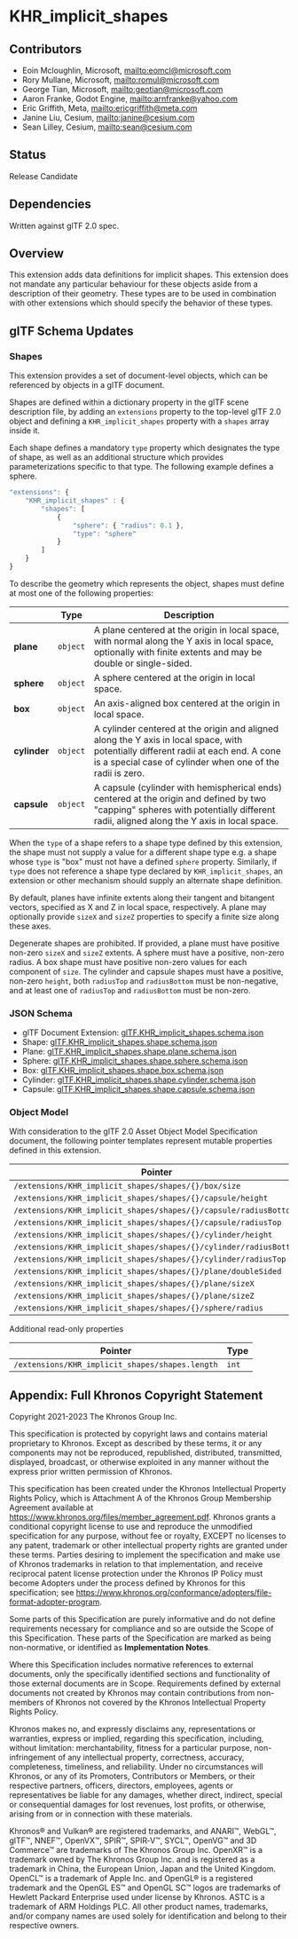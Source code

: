 # KHR_implicit_shapes

## Contributors

* Eoin Mcloughlin, Microsoft, <mailto:eomcl@microsoft.com>
* Rory Mullane, Microsoft, <mailto:romul@microsoft.com>
* George Tian, Microsoft, <mailto:geotian@microsoft.com>
* Aaron Franke, Godot Engine, <mailto:arnfranke@yahoo.com>
* Eric Griffith, Meta, <mailto:ericgriffith@meta.com>
* Janine Liu, Cesium, <mailto:janine@cesium.com>
* Sean Lilley, Cesium, <mailto:sean@cesium.com>

## Status

Release Candidate

## Dependencies

Written against glTF 2.0 spec.

## Overview

This extension adds data definitions for implicit shapes. This extension does not mandate any particular behaviour for these objects aside from a description of their geometry. These types are to be used in combination with other extensions which should specify the behavior of these types.

## glTF Schema Updates

### Shapes

This extension provides a set of document-level objects, which can be referenced by objects in a glTF document.

Shapes are defined within a dictionary property in the glTF scene description file, by adding an `extensions` property to the top-level glTF 2.0 object and defining a `KHR_implicit_shapes` property with a `shapes` array inside it.

Each shape defines a mandatory `type` property which designates the type of shape, as well as an additional structure which provides parameterizations specific to that type. The following example defines a sphere.

```javascript
"extensions": {
    "KHR_implicit_shapes" : {
        "shapes": [
            {
                "sphere": { "radius": 0.1 },
                "type": "sphere"
            }
        ]
    }
}
```

To describe the geometry which represents the object, shapes must define at most one of the following properties:

|              | Type     | Description                                                                                                                                                                                      |
| ------------ | -------- | ------------------------------------------------------------------------------------------------------------------------------------------------------------------------------------------------ |
| **plane**    | `object` | A plane centered at the origin in local space, with normal along the Y axis in local space, optionally with finite extents and may be double or single-sided.                                    |
| **sphere**   | `object` | A sphere centered at the origin in local space.                                                                                                                                                  |
| **box**      | `object` | An axis-aligned box centered at the origin in local space.                                                                                                                                       |
| **cylinder** | `object` | A cylinder centered at the origin and aligned along the Y axis in local space, with potentially different radii at each end. A cone is a special case of cylinder when one of the radii is zero. |
| **capsule**  | `object` | A capsule (cylinder with hemispherical ends) centered at the origin and defined by two "capping" spheres with potentially different radii, aligned along the Y axis in local space.              |

When the `type` of a shape refers to a shape type defined by this extension, the shape must not supply a value for a different shape type e.g. a shape whose `type` is "box" must not have a defined `sphere` property. Similarly, if `type` does not reference a shape type declared by `KHR_implicit_shapes`, an extension or other mechanism should supply an alternate shape definition.

By default, planes have infinite extents along their tangent and bitangent vectors, specified as X and Z in local space, respectively. A plane may optionally provide `sizeX` and `sizeZ` properties to specify a finite size along these axes.

Degenerate shapes are prohibited. If provided, a plane must have positive non-zero `sizeX` and `sizeZ` extents. A sphere must have a positive, non-zero radius. A box shape must have positive non-zero values for each component of `size`. The cylinder and capsule shapes must have a positive, non-zero `height`, both `radiusTop` and `radiusBottom` must be non-negative, and at least one of `radiusTop` and `radiusBottom` must be non-zero.

### JSON Schema

- glTF Document Extension: [glTF.KHR_implicit_shapes.schema.json](schema/glTF.KHR_implicit_shapes.schema.json)
- Shape: [glTF.KHR_implicit_shapes.shape.schema.json](schema/glTF.KHR_implicit_shapes.shape.schema.json)
- Plane: [glTF.KHR_implicit_shapes.shape.plane.schema.json](schema/glTF.KHR_implicit_shapes.shape.plane.schema.json)
- Sphere: [glTF.KHR_implicit_shapes.shape.sphere.schema.json](schema/glTF.KHR_implicit_shapes.shape.sphere.schema.json)
- Box: [glTF.KHR_implicit_shapes.shape.box.schema.json](schema/glTF.KHR_implicit_shapes.shape.box.schema.json)
- Cylinder: [glTF.KHR_implicit_shapes.shape.cylinder.schema.json](schema/glTF.KHR_implicit_shapes.shape.cylinder.schema.json)
- Capsule: [glTF.KHR_implicit_shapes.shape.capsule.schema.json](schema/glTF.KHR_implicit_shapes.shape.capsule.schema.json)

### Object Model

With consideration to the glTF 2.0 Asset Object Model Specification document, the following pointer templates represent mutable properties defined in this extension.

| Pointer                                                           | Type      |
| ----------------------------------------------------------------- | --------- |
| `/extensions/KHR_implicit_shapes/shapes/{}/box/size`              | `float3`  |
| `/extensions/KHR_implicit_shapes/shapes/{}/capsule/height`        | `float`   |
| `/extensions/KHR_implicit_shapes/shapes/{}/capsule/radiusBottom`  | `float`   |
| `/extensions/KHR_implicit_shapes/shapes/{}/capsule/radiusTop`     | `float`   |
| `/extensions/KHR_implicit_shapes/shapes/{}/cylinder/height`       | `float`   |
| `/extensions/KHR_implicit_shapes/shapes/{}/cylinder/radiusBottom` | `float`   |
| `/extensions/KHR_implicit_shapes/shapes/{}/cylinder/radiusTop`    | `float`   |
| `/extensions/KHR_implicit_shapes/shapes/{}/plane/doubleSided`     | `boolean` |
| `/extensions/KHR_implicit_shapes/shapes/{}/plane/sizeX`           | `float`   |
| `/extensions/KHR_implicit_shapes/shapes/{}/plane/sizeZ`           | `float`   |
| `/extensions/KHR_implicit_shapes/shapes/{}/sphere/radius`         | `float`   |

Additional read-only properties

| Pointer                                         | Type  |
| ----------------------------------------------- | ----- |
| `/extensions/KHR_implicit_shapes/shapes.length` | `int` |

## Appendix: Full Khronos Copyright Statement

Copyright 2021-2023 The Khronos Group Inc.

This specification is protected by copyright laws and contains material proprietary
to Khronos. Except as described by these terms, it or any components
may not be reproduced, republished, distributed, transmitted, displayed, broadcast,
or otherwise exploited in any manner without the express prior written permission
of Khronos.

This specification has been created under the Khronos Intellectual Property Rights
Policy, which is Attachment A of the Khronos Group Membership Agreement available at
https://www.khronos.org/files/member_agreement.pdf. Khronos grants a conditional
copyright license to use and reproduce the unmodified specification for any purpose,
without fee or royalty, EXCEPT no licenses to any patent, trademark or other
intellectual property rights are granted under these terms. Parties desiring to
implement the specification and make use of Khronos trademarks in relation to that
implementation, and receive reciprocal patent license protection under the Khronos
IP Policy must become Adopters under the process defined by Khronos for this specification;
see https://www.khronos.org/conformance/adopters/file-format-adopter-program.

Some parts of this Specification are purely informative and do not define requirements
necessary for compliance and so are outside the Scope of this Specification. These
parts of the Specification are marked as being non-normative, or identified as
**Implementation Notes**.

Where this Specification includes normative references to external documents, only the
specifically identified sections and functionality of those external documents are in
Scope. Requirements defined by external documents not created by Khronos may contain
contributions from non-members of Khronos not covered by the Khronos Intellectual
Property Rights Policy.

Khronos makes no, and expressly disclaims any, representations or warranties,
express or implied, regarding this specification, including, without limitation:
merchantability, fitness for a particular purpose, non-infringement of any
intellectual property, correctness, accuracy, completeness, timeliness, and
reliability. Under no circumstances will Khronos, or any of its Promoters,
Contributors or Members, or their respective partners, officers, directors,
employees, agents or representatives be liable for any damages, whether direct,
indirect, special or consequential damages for lost revenues, lost profits, or
otherwise, arising from or in connection with these materials.

Khronos® and Vulkan® are registered trademarks, and ANARI™, WebGL™, glTF™, NNEF™, OpenVX™,
SPIR™, SPIR&#8209;V™, SYCL™, OpenVG™ and 3D Commerce™ are trademarks of The Khronos Group Inc.
OpenXR™ is a trademark owned by The Khronos Group Inc. and is registered as a trademark in
China, the European Union, Japan and the United Kingdom. OpenCL™ is a trademark of Apple Inc.
and OpenGL® is a registered trademark and the OpenGL ES™ and OpenGL SC™ logos are trademarks
of Hewlett Packard Enterprise used under license by Khronos. ASTC is a trademark of
ARM Holdings PLC. All other product names, trademarks, and/or company names are used solely
for identification and belong to their respective owners.

